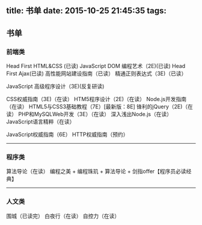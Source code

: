 title: 书单
date: 2015-10-25 21:45:35
tags:
---
## 书单

### 前端类
Head First HTML&CSS (已读)
JavaScript DOM 编程艺术（2E)(已读)
Head First Ajax(已读)
高性能网站建设指南（已读）
精通正则表达式（3E)（已读）

JavaScript 高级程序设计（3E)(反复研读)

CSS权威指南（3E)（在读）
HTM5程序设计（2E)（在读）
Node.js开发指南（在读）
HTML5与CSS3基础教程（7E）[最新版：8E]
锋利的jQuery（2E)（在读）
PHP和MySQLWeb开发（3E）（在读）
深入浅出Node.js（在读）
JavaScript语言精粹（在读）

JavaScript权威指南（6E）
HTTP权威指南（预约）

***
### 程序类
算法导论（在读）
编程之美 + 编程珠玑 + 算法导论 + 剑指offer【程序员必读经典】


***

### 人文类
围城（已读完）
白夜行（在读）
自控力（在读）

